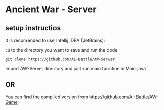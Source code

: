 # Ancient War - Server

## setup instructios

It is recomended to use Intellij IDEA (JetBrains):

`cd` to the directory you want to save and run the code

```
git clone https://github.com/AI-Battle/AW-Server
```

Import AW-Server directory and just run main function in Main.java

## OR

You can find the compiled version from https://github.com/AI-Battle/AW-Game
